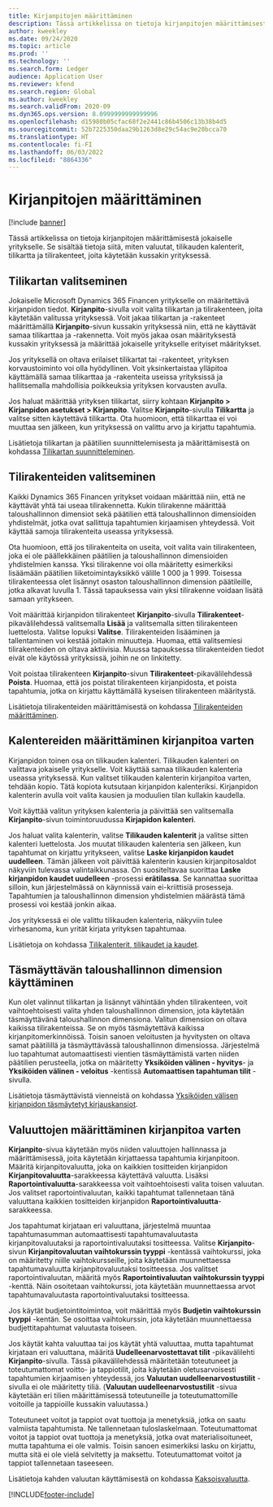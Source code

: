 ```yaml
---
title: Kirjanpitojen määrittäminen
description: Tässä artikkelissa on tietoja kirjanpitojen määrittämisestä jokaiselle yritykselle. Se sisältää tietoja siitä, miten valuutat, tilikauden kalenterit, tilikartta ja tilirakenteet, joita käytetään kussakin yrityksessä.
author: kweekley
ms.date: 09/24/2020
ms.topic: article
ms.prod: ''
ms.technology: ''
ms.search.form: Ledger
audience: Application User
ms.reviewer: kfend
ms.search.region: Global
ms.author: kweekley
ms.search.validFrom: 2020-09
ms.dyn365.ops.version: 8.0999999999999996
ms.openlocfilehash: d15980b05cfac68f2e2441c86b4506c13b38b4d5
ms.sourcegitcommit: 52b7225350daa29b1263d8e29c54ac9e20bcca70
ms.translationtype: HT
ms.contentlocale: fi-FI
ms.lasthandoff: 06/03/2022
ms.locfileid: "8864336"
---
```

# <a name="configure-ledgers"></a>Kirjanpitojen määrittäminen

[!include [banner](../includes/banner.md)]

Tässä artikkelissa on tietoja kirjanpitojen määrittämisestä jokaiselle yritykselle. Se sisältää tietoja siitä, miten valuutat, tilikauden kalenterit, tilikartta ja tilirakenteet, joita käytetään kussakin yrityksessä.

## <a name="selecting-the-chart-of-accounts"></a>Tilikartan valitseminen

Jokaiselle Microsoft Dynamics 365 Financen yritykselle on määritettävä kirjanpidon tiedot. **Kirjanpito**-sivulla voit valita tilikartan ja tilirakenteen, joita käytetään valitussa yrityksessä. Voit jakaa tilikartan ja -rakenteet määrittämällä **Kirjanpito**-sivun kussakin yrityksessä niin, että ne käyttävät samaa tilikarttaa ja -rakennetta. Voit myös jakaa osan määrityksestä kussakin yrityksessä ja määrittää jokaiselle yritykselle erityiset määritykset.

Jos yrityksellä on oltava erilaiset tilikartat tai -rakenteet, yrityksen korvaustoiminto voi olla hyödyllinen. Voit yksinkertaistaa ylläpitoa käyttämällä samaa tilikarttaa ja -rakenteita useissa yrityksissä ja hallitsemalla mahdollisia poikkeuksia yrityksen korvausten avulla.

Jos haluat määrittää yrityksen tilikartat, siirry kohtaan **Kirjanpito \> Kirjanpidon asetukset \> Kirjanpito**. Valitse **Kirjanpito**-sivulla **Tilikartta** ja valitse sitten käytettävä tilikartta. Ota huomioon, että tilikarttaa ei voi muuttaa sen jälkeen, kun yrityksessä on valittu arvo ja kirjattu tapahtumia.

Lisätietoja tilikartan ja päätilien suunnittelemisesta ja määrittämisestä on kohdassa [Tilikartan suunnitteleminen](plan-chart-of-accounts.md).

## <a name="selecting-account-structures"></a>Tilirakenteiden valitseminen

Kaikki Dynamics 365 Financen yritykset voidaan määrittää niin, että ne käyttävät yhtä tai useaa tilirakennetta. Kukin tilirakenne määrittää taloushallinnon dimensiot sekä päätilien että taloushallinnon dimensioiden yhdistelmät, jotka ovat sallittuja tapahtumien kirjaamisen yhteydessä. Voit käyttää samoja tilirakenteita useassa yrityksessä.

Ota huomioon, että jos tilirakenteita on useita, voit valita vain tilirakenteen, joka ei ole päällekkäinen päätilien ja taloushallinnon dimensioiden yhdistelmien kanssa. Yksi tilirakenne voi olla määritetty esimerkiksi lisäämään päätilien liiketoimintayksikkö välille 1 000 ja 1 999. Toisessa tilirakenteessa olet lisännyt osaston taloushallinnon dimension päätileille, jotka alkavat luvulla 1. Tässä tapauksessa vain yksi tilirakenne voidaan lisätä samaan yritykseen.

Voit määrittää kirjanpidon tilirakenteet **Kirjanpito**-sivulla **Tilirakenteet**-pikavälilehdessä valitsemalla **Lisää** ja valitsemalla sitten tilirakenteen luettelosta. Valitse lopuksi **Valitse**. Tilirakenteiden lisääminen ja tallentaminen voi kestää joitakin minuutteja. Huomaa, että valitsemiesi tilirakenteiden on oltava aktiivisia. Muussa tapauksessa tilirakenteiden tiedot eivät ole käytössä yrityksissä, joihin ne on linkitetty.

Voit poistaa tilirakenteen **Kirjanpito**-sivun **Tilirakenteet**-pikavälilehdessä **Poista**. Huomaa, että jos poistat tilirakenteen kirjanpidosta, et poista tapahtumia, jotka on kirjattu käyttämällä kyseisen tilirakenteen määritystä.

Lisätietoja tilirakenteiden määrittämisestä on kohdassa [Tilirakenteiden määrittäminen](configure-account-structures.md).

## <a name="configuring-calendars-for-the-ledger"></a>Kalentereiden määrittäminen kirjanpitoa varten

Kirjanpidon toinen osa on tilikauden kalenteri. Tilikauden kalenteri on valittava jokaiselle yritykselle. Voit käyttää samaa tilikauden kalenteria useassa yrityksessä. Kun valitset tilikauden kalenterin kirjanpitoa varten, tehdään kopio. Tätä kopiota kutsutaan kirjanpidon kalenteriksi. Kirjanpidon kalenterin avulla voit valita kausien ja moduulien tilan kullakin kaudella.

Voit käyttää valitun yrityksen kalenteria ja päivittää sen valitsemalla **Kirjanpito**-sivun toimintoruudussa **Kirjapidon kalenteri**.

Jos haluat valita kalenterin, valitse **Tilikauden kalenterit** ja valitse sitten kalenteri luettelosta. Jos muutat tilikauden kalenteria sen jälkeen, kun tapahtumat on kirjattu yritykseen, valitse **Laske kirjanpidon kaudet uudelleen**. Tämän jälkeen voit päivittää kalenterin kausien kirjanpitosaldot näkyviin tulevassa valintaikkunassa. On suositeltavaa suorittaa **Laske kirjanpidon kaudet uudelleen** -prosessi **erätilassa**. Se kannattaa suorittaa silloin, kun järjestelmässä on käynnissä vain ei-kriittisiä prosesseja. Tapahtumien ja taloushallinnon dimension yhdistelmien määrästä tämä prosessi voi kestää jonkin aikaa.

Jos yrityksessä ei ole valittu tilikauden kalenteria, näkyviin tulee virhesanoma, kun yrität kirjata yrityksen tapahtumaa.

Lisätietoja on kohdassa [Tilikalenterit, tilikaudet ja kaudet](../budgeting/fiscal-calendars-fiscal-years-periods.md).

## <a name="using-a-balancing-financial-dimension"></a>Täsmäyttävän taloushallinnon dimension käyttäminen

Kun olet valinnut tilikartan ja lisännyt vähintään yhden tilirakenteen, voit vaihtoehtoisesti valita yhden taloushallinnon dimension, jota käytetään täsmäyttävänä taloushallinnon dimensiona. Valitun dimension on oltava kaikissa tilirakenteissa. Se on myös täsmäytettävä kaikissa kirjanpitomerkinnöissä. Toisin sanoen veloitusten ja hyvitysten on oltava samat päätilillä ja täsmäyttävässä taloushallinnon dimensiossa. Järjestelmä luo tapahtumat automaattisesti vientien täsmäyttämistä varten niiden päätilien perusteella, jotka on määritetty **Yksiköiden välinen - hyvitys**- ja **Yksiköiden välinen - veloitus** -kentissä **Automaattisen tapahtuman tilit** -sivulla.

Lisätietoja täsmäyttävistä vienneistä on kohdassa [Yksiköiden välisen kirjanpidon täsmäytetyt kirjauskansiot](example-balanced-journals-interunit-accounting.md).

## <a name="configuring-currencies-for-the-ledger"></a>Valuuttojen määrittäminen kirjanpitoa varten

**Kirjanpito**-sivua käytetään myös niiden valuuttojen hallinnassa ja määrittämisessä, joita käytetään kirjattaessa tapahtumia kirjanpitoon. Määritä kirjanpitovaluutta, joka on kaikkien tositteiden kirjanpidon **Kirjanpitovaluutta**-sarakkeessa käytettävä valuutta. Lisäksi **Raportointivaluutta**-sarakkeessa voit vaihtoehtoisesti valita toisen valuutan. Jos valitset raportointivaluutan, kaikki tapahtumat tallennetaan tänä valuuttana kaikkien tositteiden kirjanpidon **Raportointivaluutta**-sarakkeessa.

Jos tapahtumat kirjataan eri valuuttana, järjestelmä muuntaa tapahtumasumman automaattisesti tapahtumavaluutasta kirjanpitovaluutaksi ja raportointivaluutaksi tositteessa. Valitse **Kirjanpito**-sivun **Kirjanpitovaluutan vaihtokurssin tyyppi** -kentässä vaihtokurssi, joka on määritetty niille vaihtokursseille, joita käytetään muunnettaessa tapahtumavaluutta kirjanpitovaluutaksi tositteessa. Jos valitset raportointivaluutan, määritä myös **Raportointivaluutan vaihtokurssin tyyppi** -kenttä. Näin osoitetaan vaihtokurssi, jota käytetään muunnettaessa arvot tapahtumavaluutasta raportointivaluutaksi tositteessa.

Jos käytät budjetointitoimintoa, voit määrittää myös **Budjetin vaihtokurssin tyyppi** -kentän. Se osoittaa vaihtokurssin, jota käytetään muunnettaessa budjettitapahtumat valuutasta toiseen.

Jos käytät kahta valuuttaa tai jos käytät yhtä valuuttaa, mutta tapahtumat kirjataan eri valuuttana, määritä **Uudelleenarvostettavat tilit** -pikavälilehti **Kirjanpito**-sivulla. Tässä pikavälilehdessä määritetään toteutuneet ja toteutumattomat voitto- ja tappiotilit, joita käytetään oletusarvoisesti tapahtumien kirjaamisen yhteydessä, jos **Valuutan uudelleenarvostustilit** -sivulla ei ole määritetty tiliä. (**Valuutan uudelleenarvostustilit** -sivua käytetään eri tilien määrittämisessä toteutuneille ja toteutumattomille voitoille ja tappioille kussakin valuutassa.)

Toteutuneet voitot ja tappiot ovat tuottoja ja menetyksiä, jotka on saatu valmiista tapahtumista. Ne tallennetaan tuloslaskelmaan. Toteutumattomat voitot ja tappiot ovat tuottoja ja menetyksiä, jotka ovat materialisoituneet, mutta tapahtuma ei ole valmis. Toisin sanoen esimerkiksi lasku on kirjattu, mutta sitä ei ole vielä selvitetty ja maksettu. Toteutumattomat voitot ja tappiot tallennetaan taseeseen.

Lisätietoja kahden valuutan käyttämisestä on kohdassa [Kaksoisvaluutta](dual-currency.md).


[!INCLUDE[footer-include](../../includes/footer-banner.md)]
